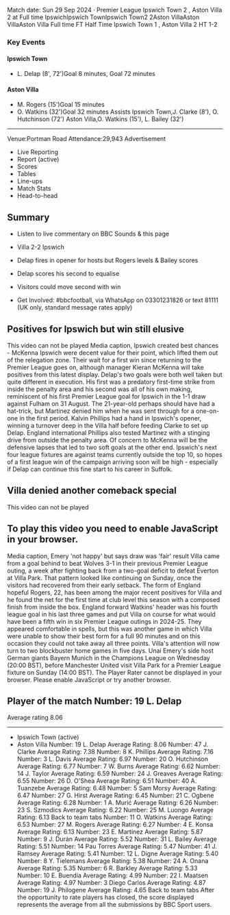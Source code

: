 Match date: Sun 29 Sep 2024
‧
Premier League
Ipswich Town 2 , Aston Villa 2 at Full time
IpswichIpswich TownIpswich Town2
2Aston VillaAston VillaAston Villa
Full time
FT
Half Time Ipswich Town 1 , Aston Villa 2
HT 1-2
### Key Events
#### Ipswich Town
-   L. Delap (8', 72')Goal 8 minutes, Goal 72 minutes
#### Aston Villa
-   M. Rogers (15')Goal 15 minutes
-   O. Watkins (32')Goal 32 minutes
Assists
Ipswich Town,J. Clarke (8'), O. Hutchinson (72')
Aston Villa,O. Watkins (15'), L. Bailey (32')
___
Venue:Portman Road
Attendance:29,943
Advertisement
-   Live Reporting
-   Report (active)
-   Scores
-   Tables
-   Line-ups
-   Match Stats
-   Head-to-head
## Summary
-   Listen to live commentary on BBC Sounds & this page
    
-   Villa 2-2 Ipswich
    
-   Delap fires in opener for hosts but Rogers levels & Bailey scores
    
-   Delap scores his second to equalise
    
-   Visitors could move second with win
    
-   Get Involved: #bbcfootball, via WhatsApp on 03301231826 or text 81111 (UK only, standard message rates apply)
    
## Positives for Ipswich but win still elusive
This video can not be played
Media caption,
Ipswich created best chances - McKenna
Ipswich were decent value for their point, which lifted them out of the relegation zone.
Their wait for a first win since returning to the Premier League goes on, although manager Kieran McKenna will take positives from this latest display.
Delap's two goals were both well taken but quite different in execution.
His first was a predatory first-time strike from inside the penalty area and his second was all of his own making, reminiscent of his first Premier League goal for Ipswich in the 1-1 draw against Fulham on 31 August.
The 21-year-old perhaps should have had a hat-trick, but Martinez denied him when he was sent through for a one-on-one in the first period.
Kalvin Phillips had a hand in Ipswich's opener, winning a turnover deep in the Villa half before feeding Clarke to set up Delap.
England international Phillips also tested Martinez with a stinging drive from outside the penalty area.
Of concern to McKenna will be the defensive lapses that led to two soft goals at the other end.
Ipswich's next four league fixtures are against teams currently outside the top 10, so hopes of a first league win of the campaign arriving soon will be high - especially if Delap can continue this fine start to his career in Suffolk.
## Villa denied another comeback special
This video can not be played
## To play this video you need to enable JavaScript in your browser.
Media caption,
Emery 'not happy' but says draw was 'fair' result
Villa came from a goal behind to beat Wolves 3-1 in their previous Premier League outing, a week after fighting back from a two-goal deficit to defeat Everton at Villa Park.
That pattern looked like continuing on Sunday, once the visitors had recovered from their early setback.
The form of England hopeful Rogers, 22, has been among the major recent positives for Villa and he found the net for the first time at club level this season with a composed finish from inside the box.
England forward Watkins' header was his fourth league goal in his last three games and put Villa on course for what would have been a fifth win in six Premier League outings in 2024-25.
They appeared comfortable in spells, but this was another game in which Villa were unable to show their best form for a full 90 minutes and on this occasion they could not take away all three points.
Villa's attention will now turn to two blockbuster home games in five days.
Unai Emery's side host German giants Bayern Munich in the Champions League on Wednesday (20:00 BST), before Manchester United visit Villa Park for a Premier League fixture on Sunday (14:00 BST).
The Player Rater cannot be displayed in your browser. Please enable JavaScript or try another browser.
## Player of the match Number: 19 L. Delap
Average rating 8.06
___
-   Ipswich Town (active)
-   Aston Villa
Number: 19 L. Delap
Average Rating: 8.06
Number: 47 J. Clarke
Average Rating: 7.38
Number: 8 K. Phillips
Average Rating: 7.16
Number: 3 L. Davis
Average Rating: 6.97
Number: 20 O. Hutchinson
Average Rating: 6.77
Number: 7 W. Burns
Average Rating: 6.62
Number: 14 J. Taylor
Average Rating: 6.59
Number: 24 J. Greaves
Average Rating: 6.55
Number: 26 D. O'Shea
Average Rating: 6.51
Number: 40 A. Tuanzebe
Average Rating: 6.48
Number: 5 Sam Morsy
Average Rating: 6.47
Number: 27 G. Hirst
Average Rating: 6.45
Number: 21 C. Ogbene
Average Rating: 6.28
Number: 1 A. Murić
Average Rating: 6.26
Number: 23 S. Szmodics
Average Rating: 6.22
Number: 25 M. Luongo
Average Rating: 6.13
Back to team tabs
Number: 11 O. Watkins
Average Rating: 6.53
Number: 27 M. Rogers
Average Rating: 6.27
Number: 4 E. Konsa
Average Rating: 6.13
Number: 23 E. Martínez
Average Rating: 5.87
Number: 9 J. Durán
Average Rating: 5.52
Number: 31 L. Bailey
Average Rating: 5.51
Number: 14 Pau Torres
Average Rating: 5.47
Number: 41 J. Ramsey
Average Rating: 5.41
Number: 12 L. Digne
Average Rating: 5.40
Number: 8 Y. Tielemans
Average Rating: 5.38
Number: 24 A. Onana
Average Rating: 5.35
Number: 6 R. Barkley
Average Rating: 5.33
Number: 10 E. Buendía
Average Rating: 4.99
Number: 22 I. Maatsen
Average Rating: 4.97
Number: 3 Diego Carlos
Average Rating: 4.87
Number: 19 J. Philogene
Average Rating: 4.65
Back to team tabs
After the opportunity to rate players has closed, the score displayed represents the average from all the submissions by BBC Sport users.